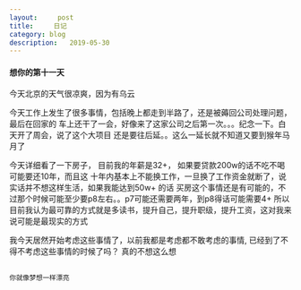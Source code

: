```yaml
---
layout:     post
title:     日记
category: blog
description:   2019-05-30
---
```



#### 想你的第十一天


今天北京的天气很凉爽，因为有乌云


今天工作上发生了很多事情，包括晚上都走到半路了，还是被薅回公司处理问题，最后在回家的
车上还干了一会，好像来了这家公司之后第一次。。。纪念一下。白天开了周会，说了这个大项目
还是要往后延。。这么一延长就不知道又要到猴年马月了

今天详细看了一下房子， 目前我的年薪是32+， 如果要贷款200w的话不吃不喝可能要还10年，而且这
十年内基本上不能换工作，一旦换了工作资金就断了，说实话并不想这样生活，如果我能达到50w+ 的话
买房这个事情还是有可能的，不过那个时候可能至少要p8左右。。p7可能还需要两年，到p8得话可能需要4+
所以目前我认为最可靠的方式就是多读书，提升自己，提升职级，提升工资，这对我来说可能是最现实的方式

我今天居然开始考虑这些事情了，以前我都是考虑都不敢考虑的事情, 已经到了不得不考虑这些事情的时候了吗？
真的不想这么想

```angular2

你就像梦想一样漂亮

```
